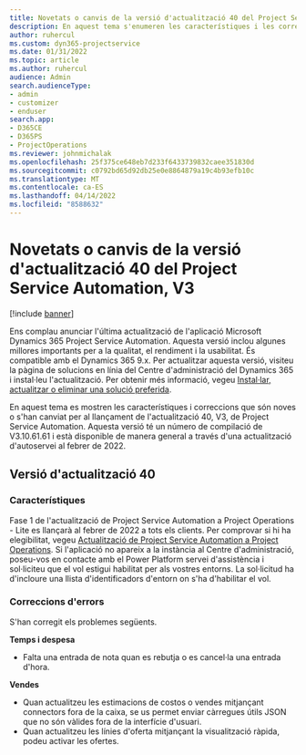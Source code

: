 ```yaml
---
title: Novetats o canvis de la versió d'actualització 40 del Project Service Automation, V3
description: En aquest tema s'enumeren les característiques i les correccions disponibles a la Versió 40 d'actualització Microsoft Dynamics 365 Project Service Automation, V3.
author: ruhercul
ms.custom: dyn365-projectservice
ms.date: 01/31/2022
ms.topic: article
ms.author: ruhercul
audience: Admin
search.audienceType:
- admin
- customizer
- enduser
search.app:
- D365CE
- D365PS
- ProjectOperations
ms.reviewer: johnmichalak
ms.openlocfilehash: 25f375ce648eb7d233f6433739832caee351830d
ms.sourcegitcommit: c0792bd65d92db25e0e8864879a19c4b93efb10c
ms.translationtype: MT
ms.contentlocale: ca-ES
ms.lasthandoff: 04/14/2022
ms.locfileid: "8588632"
---
```

# <a name="whats-new-or-changed-in-project-service-automation-update-release-40-v3"></a>Novetats o canvis de la versió d'actualització 40 del Project Service Automation, V3

[!include [banner](../includes/psa-now-project-operations.md)]

Ens complau anunciar l'última actualització de l'aplicació Microsoft Dynamics 365 Project Service Automation. Aquesta versió inclou algunes millores importants per a la qualitat, el rendiment i la usabilitat. És compatible amb el Dynamics 365 9.x. Per actualitzar aquesta versió, visiteu la pàgina de solucions en línia del Centre d'administració del Dynamics 365 i instal·leu l'actualització. Per obtenir més informació, vegeu [Instal·lar, actualitzar o eliminar una solució preferida](/power-platform/admin/install-remove-preferred-solution).

En aquest tema es mostren les característiques i correccions que són noves o s'han canviat per al llançament de l'actualització 40, V3, de Project Service Automation. Aquesta versió té un número de compilació de V3.10.61.61 i està disponible de manera general a través d'una actualització d'autoservei al febrer de 2022.

## <a name="update-release-40"></a>Versió d'actualització 40

### <a name="features"></a>Característiques
Fase 1 de l'actualització de Project Service Automation a Project Operations - Lite es llançarà al febrer de 2022 a tots els clients. Per comprovar si hi ha elegibilitat, vegeu [Actualització de Project Service Automation a Project Operations](upgrade-project-operations-non-stocked.md). Si l'aplicació no apareix a la instància al Centre d'administració, poseu-vos en contacte amb el Power Platform servei d'assistència i sol·liciteu que el vol estigui habilitat per als vostres entorns. La sol·licitud ha d'incloure una llista d'identificadors d'entorn on s'ha d'habilitar el vol.

### <a name="bug-fixes"></a>Correccions d'errors

S'han corregit els problemes següents.

**Temps i despesa**
- Falta una entrada de nota quan es rebutja o es cancel·la una entrada d'hora. 

**Vendes**

- Quan actualitzeu les estimacions de costos o vendes mitjançant connectors fora de la caixa, se us permet enviar càrregues útils JSON que no són vàlides fora de la interfície d'usuari.
- Quan actualitzeu les línies d'oferta mitjançant la visualització ràpida, podeu activar les ofertes.
